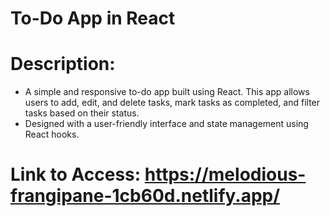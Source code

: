 # To-Do App in React

# Description:
* A simple and responsive to-do app built using React. This app allows users to add, edit, and delete tasks, mark tasks as completed, and filter tasks based on their status.
* Designed with a user-friendly interface and state management using React hooks.

# Link to Access: https://melodious-frangipane-1cb60d.netlify.app/
